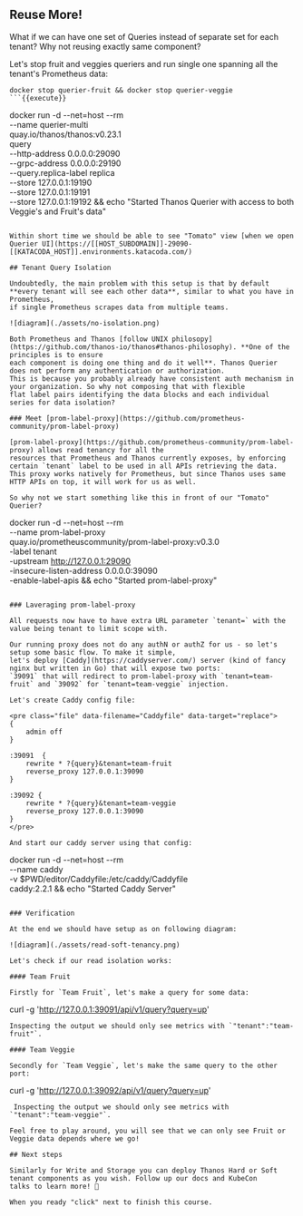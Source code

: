 ## Reuse More!

What if we can have one set of Queries instead of separate set for each tenant? Why not reusing exactly same component?

Let's stop fruit and veggies queriers and run single one spanning all the tenant's Prometheus data:

```
docker stop querier-fruit && docker stop querier-veggie
```{{execute}}

```
docker run -d --net=host --rm \
    --name querier-multi \
    quay.io/thanos/thanos:v0.23.1 \
    query \
    --http-address 0.0.0.0:29090 \
    --grpc-address 0.0.0.0:29190 \
    --query.replica-label replica \
    --store 127.0.0.1:19190 \
    --store 127.0.0.1:19191 \
    --store 127.0.0.1:19192 && echo "Started Thanos Querier with access to both Veggie's and Fruit's data"
```{{execute}}

Within short time we should be able to see "Tomato" view [when we open Querier UI](https://[[HOST_SUBDOMAIN]]-29090-[[KATACODA_HOST]].environments.katacoda.com/)

## Tenant Query Isolation

Undoubtedly, the main problem with this setup is that by default **every tenant will see each other data**, similar to what you have in Prometheus,
if single Prometheus scrapes data from multiple teams.

![diagram](./assets/no-isolation.png)

Both Prometheus and Thanos [follow UNIX philosopy](https://github.com/thanos-io/thanos#thanos-philosophy). **One of the principles is to ensure
each component is doing one thing and do it well**. Thanos Querier does not perform any authentication or authorization.
This is because you probably already have consistent auth mechanism in your organization. So why not composing that with flexible
flat label pairs identifying the data blocks and each individual series for data isolation?

### Meet [prom-label-proxy](https://github.com/prometheus-community/prom-label-proxy)

[prom-label-proxy](https://github.com/prometheus-community/prom-label-proxy) allows read tenancy for all the
resources that Prometheus and Thanos currently exposes, by enforcing certain `tenant` label to be used in all APIs retrieving the data.
This proxy works natively for Prometheus, but since Thanos uses same HTTP APIs on top, it will work for us as well.

So why not we start something like this in front of our "Tomato" Querier?

```
docker run -d --net=host --rm \
    --name prom-label-proxy \
    quay.io/prometheuscommunity/prom-label-proxy:v0.3.0 \
    -label tenant \
    -upstream http://127.0.0.1:29090 \
    -insecure-listen-address 0.0.0.0:39090 \
    -enable-label-apis && echo "Started prom-label-proxy"
```{{execute}}

### Laveraging prom-label-proxy

All requests now have to have extra URL parameter `tenant=` with the value being tenant to limit scope with.

Our running proxy does not do any authN or authZ for us - so let's setup some basic flow. To make it simple,
let's deploy [Caddy](https://caddyserver.com/) server (kind of fancy nginx but written in Go) that will expose two ports:
`39091` that will redirect to prom-label-proxy with `tenant=team-fruit` and `39092` for `tenant=team-veggie` injection.

Let's create Caddy config file:

<pre class="file" data-filename="Caddyfile" data-target="replace">
{
    admin off
}

:39091  {
    rewrite * ?{query}&tenant=team-fruit
    reverse_proxy 127.0.0.1:39090
}

:39092 {
    rewrite * ?{query}&tenant=team-veggie
    reverse_proxy 127.0.0.1:39090
}
</pre>

And start our caddy server using that config:

```
docker run -d --net=host --rm \
    --name caddy \
    -v $PWD/editor/Caddyfile:/etc/caddy/Caddyfile \
    caddy:2.2.1 && echo "Started Caddy Server"
```{{execute}}

### Verification

At the end we should have setup as on following diagram:

![diagram](./assets/read-soft-tenancy.png)

Let's check if our read isolation works:

#### Team Fruit

Firstly for `Team Fruit`, let's make a query for some data:
```
curl -g 'http://127.0.0.1:39091/api/v1/query?query=up'
```{{execute}}
Inspecting the output we should only see metrics with `"tenant":"team-fruit"`.

#### Team Veggie

Secondly for `Team Veggie`, let's make the same query to the other port:
```
curl -g 'http://127.0.0.1:39092/api/v1/query?query=up'
```{{execute}}
 Inspecting the output we should only see metrics with `"tenant":"team-veggie"`.

Feel free to play around, you will see that we can only see Fruit or Veggie data depends where we go!

## Next steps

Similarly for Write and Storage you can deploy Thanos Hard or Soft tenant components as you wish. Follow up our docs and KubeCon
talks to learn more! 🤗

When you ready "click" next to finish this course.
